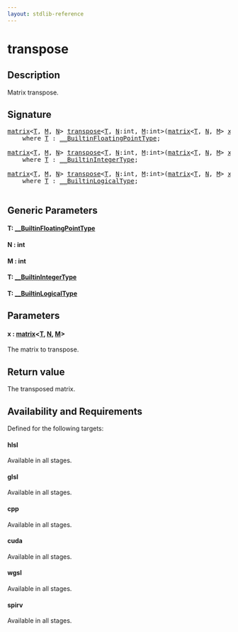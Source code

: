 ```yaml
---
layout: stdlib-reference
---
```


# transpose

## Description

Matrix transpose.



## Signature 

<pre>
<a href="../types/matrix/index.html" class="code_type">matrix</a>&lt;<a href="transpose.html#typeparam-T" class="code_type">T</a>, <a href="transpose.html#decl-M" class="code_var">M</a>, <a href="transpose.html#decl-N" class="code_var">N</a>&gt; <a href="transpose.html">transpose</a>&lt;<a href="transpose.html#typeparam-T" class="code_type">T</a>, <a href="transpose.html#decl-N" class="code_var">N</a>:<span class="code_keyword">int</span>, <a href="transpose.html#decl-M" class="code_var">M</a>:<span class="code_keyword">int</span>&gt;(<a href="../types/matrix/index.html" class="code_type">matrix</a>&lt;<a href="transpose.html#typeparam-T" class="code_type">T</a>, <a href="transpose.html#decl-N" class="code_var">N</a>, <a href="transpose.html#decl-M" class="code_var">M</a>&gt; <a href="transpose.html#decl-x" class="code_param">x</a>)
    <span class='code_keyword'>where</span> <a href="transpose.html#typeparam-T" class="code_type">T</a> : <a href="../interfaces/0_builtinfloatingpointtype-029hm/index.html" class="code_type">__BuiltinFloatingPointType</a>;

<a href="../types/matrix/index.html" class="code_type">matrix</a>&lt;<a href="transpose.html#typeparam-T" class="code_type">T</a>, <a href="transpose.html#decl-M" class="code_var">M</a>, <a href="transpose.html#decl-N" class="code_var">N</a>&gt; <a href="transpose.html">transpose</a>&lt;<a href="transpose.html#typeparam-T" class="code_type">T</a>, <a href="transpose.html#decl-N" class="code_var">N</a>:<span class="code_keyword">int</span>, <a href="transpose.html#decl-M" class="code_var">M</a>:<span class="code_keyword">int</span>&gt;(<a href="../types/matrix/index.html" class="code_type">matrix</a>&lt;<a href="transpose.html#typeparam-T" class="code_type">T</a>, <a href="transpose.html#decl-N" class="code_var">N</a>, <a href="transpose.html#decl-M" class="code_var">M</a>&gt; <a href="transpose.html#decl-x" class="code_param">x</a>)
    <span class='code_keyword'>where</span> <a href="transpose.html#typeparam-T" class="code_type">T</a> : <a href="../interfaces/0_builtinintegertype-029g/index.html" class="code_type">__BuiltinIntegerType</a>;

<a href="../types/matrix/index.html" class="code_type">matrix</a>&lt;<a href="transpose.html#typeparam-T" class="code_type">T</a>, <a href="transpose.html#decl-M" class="code_var">M</a>, <a href="transpose.html#decl-N" class="code_var">N</a>&gt; <a href="transpose.html">transpose</a>&lt;<a href="transpose.html#typeparam-T" class="code_type">T</a>, <a href="transpose.html#decl-N" class="code_var">N</a>:<span class="code_keyword">int</span>, <a href="transpose.html#decl-M" class="code_var">M</a>:<span class="code_keyword">int</span>&gt;(<a href="../types/matrix/index.html" class="code_type">matrix</a>&lt;<a href="transpose.html#typeparam-T" class="code_type">T</a>, <a href="transpose.html#decl-N" class="code_var">N</a>, <a href="transpose.html#decl-M" class="code_var">M</a>&gt; <a href="transpose.html#decl-x" class="code_param">x</a>)
    <span class='code_keyword'>where</span> <a href="transpose.html#typeparam-T" class="code_type">T</a> : <a href="../interfaces/0_builtinlogicaltype-029g/index.html" class="code_type">__BuiltinLogicalType</a>;

</pre>

## Generic Parameters

####  <a id="typeparam-T"></a>T: [\_\_BuiltinFloatingPointType](../interfaces/0_builtinfloatingpointtype-029hm/index)
####  <a id="decl-N"></a>N  : int
####  <a id="decl-M"></a>M  : int
####  <a id="typeparam-T"></a>T: [\_\_BuiltinIntegerType](../interfaces/0_builtinintegertype-029g/index)
####  <a id="typeparam-T"></a>T: [\_\_BuiltinLogicalType](../interfaces/0_builtinlogicaltype-029g/index)

## Parameters

####  <a id="decl-x"></a>x  : [matrix](../types/matrix/index)\<[T](../types/matrix/t-0), [N](../types/matrix/index#decl-N), [M](../types/matrix/index#decl-M)\>
The matrix to transpose.


## Return value
The transposed matrix.


## Availability and Requirements

Defined for the following targets:

#### hlsl
Available in all stages.

#### glsl
Available in all stages.

#### cpp
Available in all stages.

#### cuda
Available in all stages.

#### wgsl
Available in all stages.

#### spirv
Available in all stages.



